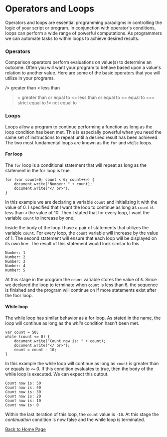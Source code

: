 # Operators and Loops

Operators and loops are essential programming paradigms in controlling the logic of your script or program.  In conjunction with operator's conditions, loops can perform a wide range of powerful computations.  As programmers we can automate tasks to within loops to achieve desired results.  

### Operators

Comparison operators perform evaluations on value(s) to determine an outcome.  Often you will want your program to behave based upon a value's relation to another value.  Here are some of the basic operators that you will utilize in your programs.

/>    greater than
<    less than
>=   greater than or equal to
<=   less than or equal to
==   equal to
===  strict equal to
!=   not equal to

### Loops

Loops allow a program to continue performing a function as long as the loop condition has been met.  This is especially powerful when you need the same set of instructions to repeat until a desired result has been achieved.  The two most fundamental loops are known as the ```for``` and ```while``` loops.

#### For loop

The ```for``` loop is a conditional statement that will repeat as long as the statement in the for loop is true.
```
for (var count=0; count < 6; count++>) {
    document.write("Number: " + count);
    document.write("</ br>");
}
```
In this example we are declaring a variable ```count``` and initializing it with the value of 0.  I specified that I want the loop to continue as long as ```count``` is less than ```<``` the value of 10.  Then I stated that for every loop, I want the variable ```count``` to increase by one.

Inside the body of the loop I have a pair of statements that utilizes the variable ```count```.  For every loop, the ```count``` variable will increase by the value of 1.  The second statement will ensure that each loop will be displayed on its own line.  The result of this statement would look similar to this.
```
Number: 1
Number: 2
Number: 3
Number: 4
Number: 5
```
At this stage in the program the ```count``` variable stores the value of ```6```.  Since we declared the loop to terminate when ```count``` is less than 6, the sequence is finished and the program will continue on if more statements exist after the foor loop.

#### While loop

The while loop has similar behavior as a for loop.  As stated in the name, the loop will continue as long as the *while* condition hasn't been met.
```
var count = 50;
while (count <= 0) {
    document.write("Count now is: " + count);
    document.write("</ br>");
    count = count - 10;
}
```
In this example the while loop will continue as long as ```count``` is greater than or equals to ```<=``` 0.  If this condition evaluates to true, then the body of the while loop is executed.  We can expect this output.
```
Count now is: 50
Count now is: 40
Count now is: 30
Count now is: 20
Count now is: 10
Count now is: 0
```
Within the last iteration of this loop, the ```count``` value is ```-10```.  At this stage the *continuation* condition is now false and the while loop is terminated.

[Back to Home Page](index.md)